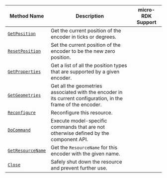 <!-- prettier-ignore -->
| Method Name | Description | micro-RDK Support |
| ----------- | ----------- | ----------------- |
| [`GetPosition`](/components/encoder/#getposition) | Get the current position of the encoder in ticks or degrees. | <p class="center-text"><i class="fas fa-check" title="yes"></i></p> |
| [`ResetPosition`](/components/encoder/#resetposition) | Set the current position of the encoder to be the new zero position. | <p class="center-text"><i class="fas fa-check" title="yes"></i></p> |
| [`GetProperties`](/components/encoder/#getproperties) | Get a list of all the position types that are supported by a given encoder. | <p class="center-text"><i class="fas fa-check" title="yes"></i></p> |
| [`GetGeometries`](/components/encoder/#getgeometries) | Get all the geometries associated with the encoder in its current configuration, in the frame of the encoder. | <p class="center-text"><i class="fas fa-times" title="no"></i></p> |
| [`Reconfigure`](/components/encoder/#reconfigure) | Reconfigure this resource. | <p class="center-text"><i class="fas fa-times" title="no"></i></p> |
| [`DoCommand`](/components/encoder/#docommand) | Execute model-specific commands that are not otherwise defined by the component API. | <p class="center-text"><i class="fas fa-check" title="yes"></i></p> |
| [`GetResourceName`](/components/encoder/#getresourcename) | Get the `ResourceName` for this encoder with the given name. | <p class="center-text"><i class="fas fa-times" title="no"></i></p> |
| [`Close`](/components/encoder/#close) | Safely shut down the resource and prevent further use. | <p class="center-text"><i class="fas fa-times" title="no"></i></p> |
